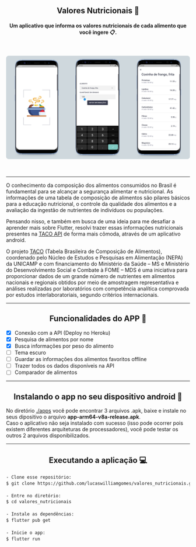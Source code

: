 <h2 align="center">Valores Nutricionais 🍛</h2>
<h4 align="center">Um aplicativo que informa os valores nutricionais de cada alimento que você ingere 📋.</h4>
<br>

<p float="left" align="center">
    <img style="border-radius: 7px" alt="splash page" title="splash page" src=".github/assets/screens.jpg"/>
</p> <br>

---

<p>
   O conhecimento da composição dos alimentos consumidos no Brasil é fundamental para se alcançar a segurança alimentar e nutricional. As informações de uma tabela de composição de alimentos são pilares básicos para a educação nutricional, o controle da qualidade dos alimentos e a avaliação da ingestão de nutrientes de indivíduos ou populações.  
</p>
<p>
    Pensando nisso, e também em busca de uma ideia para me desafiar a aprender mais sobre Flutter, resolvi trazer essas informações nutricionais presentes na <a href="https://github.com/raulfdm/taco-api">TACO API</a> de forma mais cômoda, através de um aplicativo android.
</p>
<p> 
    O projeto <a href="https://www.nepa.unicamp.br/publicacoes/projeto-taco">TACO</a> (Tabela Brasileira de Composição de Alimentos), coordenado pelo Núcleo de Estudos e Pesquisas em Alimentação (NEPA) da UNICAMP e com financiamento do Ministério da Saúde – MS e Ministério do Desenvolvimento Social e Combate à FOME – MDS é uma iniciativa para proporcionar dados de um grande número de nutrientes em alimentos nacionais e regionais obtidos por meio de amostragem representativa e análises realizadas por laboratórios com competência analítica comprovada por estudos interlaboratoriais, segundo critérios internacionais. 
</p>

---

<h2 align="center">Funcionalidades do APP 📲</h2>


- [x] Conexão com a API (Deploy no Heroku)
- [x] Pesquisa de alimentos por nome
- [x] Busca informações por peso do alimento
- [ ] Tema escuro
- [ ] Guardar as informações dos alimentos favoritos offline
- [ ] Trazer todos os dados disponíveis na API
- [ ] Comparador de alimentos 

---

<h2 align="center">Instalando o app no seu dispositivo android 📱</h2>
<p> 
    No diretório <a href="https://github.com/lucaswilliamgomes/valores_nutricionais/tree/main/apps">./apps</a> você pode encontrar 3 arquivos .apk, baixe e instale no seus dipositivo o arquivo <strong>app-arm64-v8a-release.apk</strong>.<br>Caso o aplicativo não seja instalado com sucesso (isso pode ocorrer pois existem diferentes arquiteturas de processadores), você pode testar os outros 2 arquivos disponibilizados.
</p>

--- 

<h2 align="center">Executando a aplicação 💻</h2>

   ```Bash
   - Clone esse repositório:
   $ git clone https://github.com/lucaswilliamgomes/valores_nutricionais.git

   - Entre no diretório:
   $ cd valores_nutricionais

   - Instale as dependências:
   $ flutter pub get

   - Inicie o app: 
   $ flutter run
   ```
   


